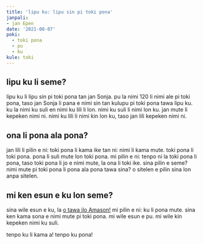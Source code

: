 ```yaml
---
title: 'lipu ku: lipu sin pi toki pona'
janpali:
- jan Epen
date: '2021-08-07'
poki:
  - toki pona
  - pu
  - ku
kule: toki
---
```


## lipu ku li seme?

lipu ku li lipu sin pi toki pona tan jan Sonja.
pu la nimi 120 li nimi ale pi toki pona, taso jan Sonja li pana e nimi sin tan kulupu pi toki pona tawa lipu ku.
ku la nimi ku suli en nimi ku lili li lon.
nimi ku suli li nimi lon ku.
jan mute li kepeken nimi ni.
nimi ku lili li nimi kin lon ku, taso jan lili kepeken nimi ni.

## ona li pona ala pona?
jan lili li pilin e ni: toki pona li kama ike tan ni: nimi li kama mute.
toki pona li toki pona.
pona li suli mute lon toki pona.
mi pilin e ni: tenpo ni la toki pona li pona, taso toki pona li jo e nimi mute, la ona li toki ike. sina pilin e seme?
nimi mute pi toki pona li pona ala pona tawa sina?
o sitelen e pilin sina lon anpa sitelen.

## mi ken esun e ku lon seme?
sina wile esun e ku, la [o tawa ilo Amason!](https://www.amazon.com/gp/product/0978292367/ref=ppx_yo_dt_b_asin_title_o00_s00?ie=UTF8&psc=1)
mi pilin e ni: ku li pona mute.
sina ken kama sona e nimi mute pi toki pona.
mi wile esun e pu.
mi wile kin kepeken nimi ku suli.

tenpo ku li kama a!
tenpo ku pona!
